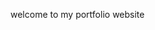 welcome to my portfolio website
<a href="https://perfetimperfect24.github.io/SudiptaShaw.github.io/"></a>
